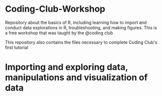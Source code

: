 # Coding-Club-Workshop
Repository about the basics of R, including learning how to import and conduct data explorations in R, troubleshooting, and making figures.
This is a free workshop that was taught by the @coding club 

This repository also contains the files necessary to complete Coding Club's first tutorial 
# Importing and exploring data, manipulations and visualization of data
